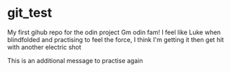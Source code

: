 # git_test
My first gihub repo for the odin project
Gm odin fam! 
I feel like Luke when blindfolded and practising to feel the force, I think I'm getting it then get hit with another electric shot

This is an additional message to practise again 